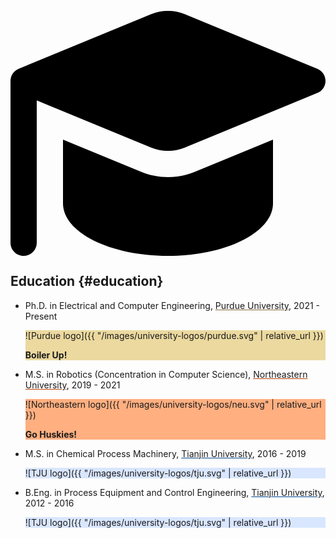 ## <svg xmlns="http://www.w3.org/2000/svg" class="icon icon-fw" aria-hidden="true" style="color: #73b54a" viewBox="0 0 576 512"><path d="M48 195.8l209.2 86.1c9.8 4 20.2 6.1 30.8 6.1s21-2.1 30.8-6.1l242.4-99.8c9-3.7 14.8-12.4 14.8-22.1s-5.8-18.4-14.8-22.1L318.8 38.1C309 34.1 298.6 32 288 32s-21 2.1-30.8 6.1L14.8 137.9C5.8 141.6 0 150.3 0 160L0 456c0 13.3 10.7 24 24 24s24-10.7 24-24l0-260.2zm48 71.7L96 384c0 53 86 96 192 96s192-43 192-96l0-116.6-142.9 58.9c-15.6 6.4-32.2 9.7-49.1 9.7s-33.5-3.3-49.1-9.7L96 267.4z"/></svg> Education {#education}

- Ph.D. in Electrical and Computer Engineering, <a href="#" class="show-notice-link" data-target="Purdue" data-display-style="flex" style="color: var(--text-color); text-decoration-color: #8e6f3e;">Purdue University</a>, 2021 - Present
  <div id="Purdue" class="notice--info univertisy_logo_motto" markdown="1" style="background-color: #ebd99f;">

  ![Purdue logo]({{ "/images/university-logos/purdue.svg" | relative_url }})
  
  **Boiler Up!**

  </div>
- M.S. in Robotics (Concentration in Computer Science), <a href="#" class="show-notice-link" data-target="Northeastern" data-display-style="flex" style="color: var(--text-color); text-decoration-color: #bb4100;">Northeastern University</a>, 2019 - 2021
  <div id="Northeastern" class="notice--info univertisy_logo_motto" markdown="1" style="background-color: #ffaf80;">

  ![Northeastern logo]({{ "/images/university-logos/neu.svg" | relative_url }})
  
  **Go Huskies!**

  </div>
- M.S. in Chemical Process Machinery, <a href="#" class="show-notice-link" data-target="TJU_MS" data-display-style="flex" style="color: var(--text-color); text-decoration-color: #00468c;">Tianjin University</a>, 2016 - 2019
  <div id="TJU_MS" class="notice--info univertisy_logo_motto" markdown="1" style="background-color: #d9e6ff;">
  
  ![TJU logo]({{ "/images/university-logos/tju.svg" | relative_url }})
  
  </div>
- B.Eng. in Process Equipment and Control Engineering, <a href="#" class="show-notice-link" data-target="TJU_BEng" data-display-style="flex" style="color: var(--text-color); text-decoration-color: #00468c;">Tianjin University</a>, 2012 - 2016
  <div id="TJU_BEng" class="notice--info univertisy_logo_motto" markdown="1" style="background-color: #d9e6ff;">
  
  ![TJU logo]({{ "/images/university-logos/tju.svg" | relative_url }})
  
  </div>